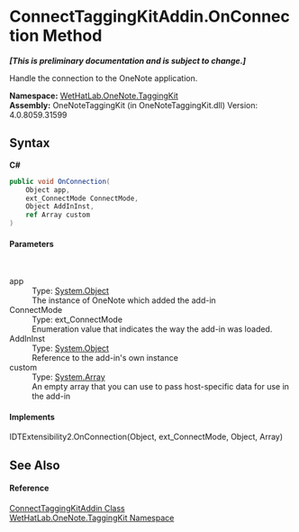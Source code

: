 # ConnectTaggingKitAddin.OnConnection Method 
 _**\[This is preliminary documentation and is subject to change.\]**_

Handle the connection to the OneNote application.

**Namespace:**&nbsp;<a href="4e00c8ac-fc03-0e6d-d2fd-b2c7565a9aa0">WetHatLab.OneNote.TaggingKit</a><br />**Assembly:**&nbsp;OneNoteTaggingKit (in OneNoteTaggingKit.dll) Version: 4.0.8059.31599

## Syntax

**C#**<br />
``` C#
public void OnConnection(
	Object app,
	ext_ConnectMode ConnectMode,
	Object AddInInst,
	ref Array custom
)
```


#### Parameters
&nbsp;<dl><dt>app</dt><dd>Type: <a href="http://msdn2.microsoft.com/en-us/library/e5kfa45b" target="_blank">System.Object</a><br />The instance of OneNote which added the add-in</dd><dt>ConnectMode</dt><dd>Type: ext_ConnectMode<br />Enumeration value that indicates the way the add-in was loaded.</dd><dt>AddInInst</dt><dd>Type: <a href="http://msdn2.microsoft.com/en-us/library/e5kfa45b" target="_blank">System.Object</a><br />Reference to the add-in's own instance</dd><dt>custom</dt><dd>Type: <a href="http://msdn2.microsoft.com/en-us/library/czz5hkty" target="_blank">System.Array</a><br />An empty array that you can use to pass host-specific data for use in the add-in</dd></dl>

#### Implements
IDTExtensibility2.OnConnection(Object, ext_ConnectMode, Object, Array)<br />

## See Also


#### Reference
<a href="c2bfb19f-308d-c12b-8fc8-09d0f526a39e">ConnectTaggingKitAddin Class</a><br /><a href="4e00c8ac-fc03-0e6d-d2fd-b2c7565a9aa0">WetHatLab.OneNote.TaggingKit Namespace</a><br />